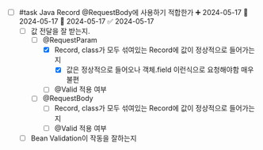 - [ ] #task Java Record @RequestBody에 사용하기 적합한가 ➕ 2024-05-17 🛫 2024-05-17 📅 2024-05-17 ✅ 2024-05-17
	- [ ] 값 전달을 잘 받는지.
		- [ ] @RequestParam
			- [x] Record, class가 모두 섞여있는 Record에 값이 정상적으로 들어가는지
				- [x] 값은 정상적으로 들어오나 객체.field 이런식으로 요청해야함 매우 불편
			- [ ] @Valid 적용 여부
		- [ ] @RequestBody
			- [ ] Record, class가 모두 섞여있는 Record에 값이 정상적으로 들어가는지
			- [ ] @Valid 적용 여부
	- [ ] Bean Validation이 작동을 잘하는지